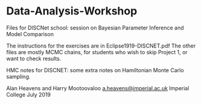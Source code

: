 # Data-Analysis-Workshop
Files for DISCNet school: session on Bayesian Parameter Inference and Model Comparison

The instructions for the exercises are in Eclipse1919-DISCNET.pdf   The other files are mostly MCMC chains, for students who wish to skip Project 1, or want to check results.    

HMC notes for DISCNET:  some extra notes on Hamiltonian Monte Carlo sampling.

Alan Heavens and Harry Mootoovaloo
a.heavens@imperial.ac.uk
Imperial College
July 2019
